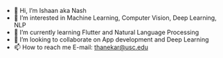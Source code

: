 - 👋 Hi, I’m Ishaan aka Nash
- 👀 I’m interested in Machine Learning, Computer Vision, Deep Learning, NLP
- 🌱 I’m currently learning Flutter and Natural Language Processing
- 💞️ I’m looking to collaborate on App development and Deep Learning
- 📫 How to reach me E-mail: thanekar@usc.edu

<!---
Nash1818/Nash1818 is a ✨ special ✨ repository because its `README.md` (this file) appears on your GitHub profile.
You can click the Preview link to take a look at your changes.
--->
